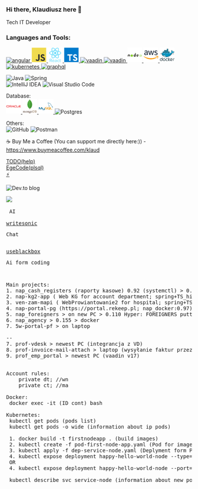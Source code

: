 ### Hi there, Klaudiusz here 👋 
Tech IT Developer
<h3 align="left">Languages and Tools:</h3>
<p align="left"> 
<a href="https://angular.io" target="_blank"> <img src="https://angular.io/assets/images/logos/angular/angular.svg" alt="angular" width="40" height="40"/> </a> 
<a href="https://developer.mozilla.org/en-US/docs/Web/JavaScript" target="_blank"> <img src="https://raw.githubusercontent.com/devicons/devicon/master/icons/javascript/javascript-original.svg" alt="javascript" width="40" height="40"/> </a> 
<a href="https://reactjs.org/" target="_blank"> <img src="https://raw.githubusercontent.com/devicons/devicon/master/icons/react/react-original-wordmark.svg" alt="react" width="40" height="40"/> </a> <a href="https://www.typescriptlang.org/" target="_blank"> <img src="https://raw.githubusercontent.com/devicons/devicon/master/icons/typescript/typescript-original.svg" alt="typescript" width="40" height="40"/> </a> 
<a href="https://vaadin.com/" target="_blank"> <img src="https://img.shields.io/badge/-Vaadin-blue" alt="vaadin" width="40" height="40"/> </a>   
<a href="https://hilla.dev/" target="_blank"> <img src="https://img.shields.io/badge/-Hilla-orange" alt="vaadin" width="40" height="40"/> </a>   
<a href="https://nodejs.org" target="_blank"> <img src="https://raw.githubusercontent.com/devicons/devicon/master/icons/nodejs/nodejs-original-wordmark.svg" alt="nodejs" width="40" height="40"/> </a> 
<a href="https://aws.amazon.com" target="_blank"> <img src="https://raw.githubusercontent.com/devicons/devicon/master/icons/amazonwebservices/amazonwebservices-original-wordmark.svg" alt="aws" width="40" height="40"/> </a> 
<a href="https://www.docker.com/" target="_blank"> <img src="https://raw.githubusercontent.com/devicons/devicon/master/icons/docker/docker-original-wordmark.svg" alt="docker" width="40" height="40"/> </a> 
<a href="https://kubernetes.io" target="_blank"> <img src="https://www.vectorlogo.zone/logos/kubernetes/kubernetes-icon.svg" alt="kubernetes" width="40" height="40"/> 
<a href="https://graphql.org" target="_blank"> <img src="https://www.vectorlogo.zone/logos/graphql/graphql-icon.svg" alt="graphql" width="40" height="40"/> </a> 
</p>  
  
  

![Java](https://img.shields.io/badge/java-%23ED8B00.svg?style=for-the-badge&logo=java&logoColor=white)
![Spring](https://img.shields.io/badge/spring-%236DB33F.svg?style=for-the-badge&logo=spring&logoColor=white)</br>
![IntelliJ IDEA](https://img.shields.io/badge/IntelliJIDEA-000000.svg?style=for-the-badge&logo=intellij-idea&logoColor=white)
![Visual Studio Code](https://img.shields.io/badge/Visual%20Studio%20Code-0078d7.svg?style=for-the-badge&logo=visual-studio-code&logoColor=white) </br>

Database: \
<a href="https://www.oracle.com/" target="_blank"> <img src="https://raw.githubusercontent.com/devicons/devicon/master/icons/oracle/oracle-original.svg" alt="oracle" width="40" height="40"/> </a>
<a href="https://www.mongodb.com/" target="_blank"> <img src="https://raw.githubusercontent.com/devicons/devicon/master/icons/mongodb/mongodb-original-wordmark.svg" alt="mongodb" width="40" height="40"/> </a> 
<a href="https://www.mysql.com/" target="_blank"> <img src="https://raw.githubusercontent.com/devicons/devicon/master/icons/mysql/mysql-original-wordmark.svg" alt="mysql" width="40" height="40"/> </a> 
![Postgres](https://img.shields.io/badge/postgres-%23316192.svg?style=for-the-badge&logo=postgresql&logoColor=white) </br>

Others: \
![GitHub](https://img.shields.io/badge/github-%23121011.svg?style=for-the-badge&logo=github&logoColor=white)
![Postman](https://img.shields.io/badge/Postman-FF6C37?style=for-the-badge&logo=postman&logoColor=white) </br>

☕️ Buy Me a Coffee (You can support me directly here:)) - https://www.buymeacoffee.com/klaud

<a href="https://github.com/ClaudePlos/helpdesk/blob/main/todo.md" target="_blank"><h8>TODO(help)</h8></a> </br>
<a href="https://github.com/ClaudePlos/PlSql_oracle/tree/master/public_html" target="_blank"><h8>EgeCode(plsql)</h8></a> <br>
<a href="https://claudeplos.github.io/kskowronski" target="_blank"><h8>⚡</h8></a> 

![Dev.to blog](https://img.shields.io/badge/dev.to-0A0A0A?style=for-the-badge&logo=dev.to&logoColor=white)


![](https://komarev.com/ghpvc/?username=your-github-username&color=green)



<!--
**ClaudePlos/ClaudePlos** is a ✨ _special_ ✨ repository because its `README.md` (this file) appears on your GitHub profile.

Here are some ideas to get you started:

- 🔭 I’m currently working on ...
- 🌱 I’m currently learning ...
- 👯 I’m looking to collaborate on ...
- 🤔 I’m looking for help with ...
- 💬 Ask me about ...
- 📫 How to reach me: ...
- 😄 Pronouns: ...
- ⚡ Fun fact: https://claudeplos.github.io/kskowronski
-->

<pre> AI <br>
<a href="https://app.writesonic.com/pl/template/91dae0e1-7553-44fb-b10f-af0f339d923c/chatsonic/d5f46ec3-d5a0-43dd-8a96-ff97285b5c41">writesonic</a><p>Chat</p>
<a href="https://www.useblackbox.io/">useblackbox</a><p>Ai form coding</p>
</pre>

<pre>
Main projects:
1. nap_cash_registers (raporty kasowe) 0.92 (systemctl) > 0.155 > 
2. nap-kg2-app ( Web KG for account department; spring+TS_hilla; nap_docker2:dockerapp; ) > 0.155 (ksiegowość)
3. ven-zam-mapi ( WebProwiantowanie2 for hospital; spring+TS_hilla; nap_docker2:dockerapp; ) http://192.168.0.144:8088/ > 0.155 (prowiantowanie)
4. nap-portal-pg (https://portal.rekeep.pl; nap_docker:0.97) > 0.155 (portal pracowniczy)
5. nap_foreigners > on new PC > 0.110 Hyper: FOREIGNERS putty: 192.168.0.116 sz.n@28.systemctl (apka dla obcokraj..)
6. nap_agency > 0.155 > docker
7. 5w-portal-pf > on laptop

--
7. prof-vdesk > newest PC (integrancja z VD)
8. prof-invoice-mail-attach > laptop (wysyłanie faktur przez email)
9. prof_emp_portal > newest PC (vaadin v17)


Account rules:
    private dt; //wn
    private ct; //ma
    
Docker:
 docker exec -it (ID cont) bash
 
Kubernetes:
 kubectl get pods (pods list)
 kubectl get pods -o wide (information about ip pods) 
 
 1. docker build -t firstnodeapp . (build images)
 2. kubectl create -f pod-first-node-app.yaml (Pod for images)
 3. kubectl apply -f dep-service-node.yaml (Deplyment form Pod)
 4. kubectl expose deployment happy-hello-world-node --type=NodePort --name=service-node (add pod deployment to network)
 OR
 4. kubectl expose deployment happy-hello-world-node --port=9999 --target-port=1111  --name=service-node --type=LoadBalancer (add pod deployment to network with your port)
 
 kubectl describe svc service-node (information about new port for tour app) OR kubectl get services
</pre>
